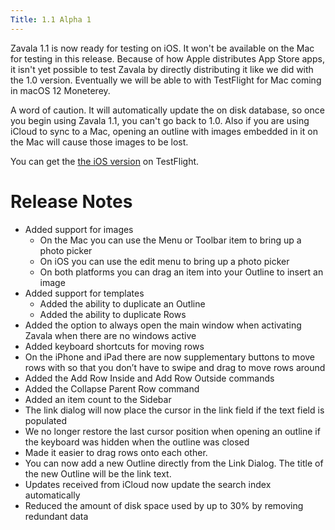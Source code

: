 ```yaml
---
Title: 1.1 Alpha 1
---
```


Zavala 1.1 is now ready for testing on iOS. It won't be available on the Mac for testing
in this release. Because of how Apple distributes App Store apps, it isn't yet possible
to test Zavala by directly distributing it like we did with the 1.0 version. Eventually
we will be able to with TestFlight for Mac coming in macOS 12 Moneterey.

A word of caution. It will automatically update
the on disk database, so once you begin using Zavala 1.1, you can't go back to 1.0. Also if
you are using iCloud to sync to a Mac, opening an outline with images embedded in it on the
Mac will cause those images to be lost.

You can get the [the iOS version](https://testflight.apple.com/join/iFbND23m) 
on TestFlight.

# Release Notes

* Added support for images
	* On the Mac you can use the Menu or Toolbar item to bring up a photo picker
	* On iOS you can use the edit menu to bring up a photo picker
	* On both platforms you can drag an item into your Outline to insert an image
* Added support for templates
	* Added the ability to duplicate an Outline
	* Added the ability to duplicate Rows
* Added the option to always open the main window when activating Zavala when there are no windows active
* Added keyboard shortcuts for moving rows
* On the iPhone and iPad there are now supplementary buttons to move rows with so that you don’t have to swipe and drag to move rows around
* Added the Add Row Inside and Add Row Outside commands
* Added the Collapse Parent Row command
* Added an item count to the Sidebar
* The link dialog will now place the cursor in the link field if the text field is populated
* We no longer restore the last cursor position when opening an outline if the keyboard was hidden when the outline was closed
* Made it easier to drag rows onto each other.
* You can now add a new Outline directly from the Link Dialog. The title of the new Outline will be the link text.
* Updates received from iCloud now update the search index automatically
* Reduced the amount of disk space used by up to 30% by removing redundant data
